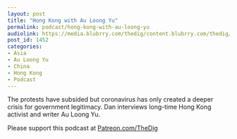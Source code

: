 ```yaml
---
layout: post
title: "Hong Kong with Au Loong Yu"
permalink: podcast/hong-kong-with-au-loong-yu
audiolink: https://media.blubrry.com/thedig/content.blubrry.com/thedig/The_Dig-EP_238-AuLoong.mp3
post_id: 1452
categories: 
- Asia
- Au Loong Yu
- China
- Hong Kong
- Podcast
---
```


The protests have subsided but coronavirus has only created a deeper crisis for government legitimacy. Dan interviews long-time Hong Kong activist and writer Au Loong Yu.

Please support this podcast at 
[Patreon.com/TheDig](http://Patreon.com/TheDig)